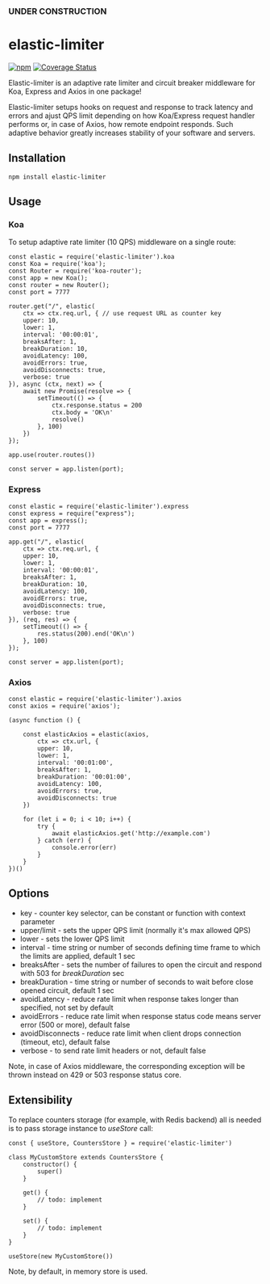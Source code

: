 
### UNDER CONSTRUCTION

# elastic-limiter

[![npm](https://img.shields.io/npm/v/elastic-limiter.svg?style=flat-square)](https://www.npmjs.org/package/elastic-limiter)
[![Coverage Status](https://coveralls.io/repos/github/AlexPereverzyev/elastic-limiter/badge.svg?branch=master)](https://coveralls.io/github/AlexPereverzyev/elastic-limiter?branch=master)

Elastic-limiter is an adaptive rate limiter and circuit breaker middleware for Koa, Express and Axios in one package!

Elastic-limiter setups hooks on request and response to track latency and errors and ajust QPS limit depending on how Koa/Express request handler performs or, in case of Axios, how remote endpoint responds. Such adaptive behavior greatly increases stability of your software and servers. 


## Installation

```
npm install elastic-limiter
```

## Usage

### Koa

To setup adaptive rate limiter (10 QPS) middleware on a single route:

```
const elastic = require('elastic-limiter').koa
const Koa = require('koa');
const Router = require('koa-router');
const app = new Koa();
const router = new Router();
const port = 7777

router.get("/", elastic(
    ctx => ctx.req.url, { // use request URL as counter key
    upper: 10,
    lower: 1,
    interval: '00:00:01',
    breaksAfter: 1,
    breakDuration: 10,
    avoidLatency: 100,
    avoidErrors: true,
    avoidDisconnects: true,
    verbose: true
}), async (ctx, next) => {
    await new Promise(resolve => {
        setTimeout(() => {
            ctx.response.status = 200
            ctx.body = 'OK\n'
            resolve()
        }, 100)
    })
});

app.use(router.routes())

const server = app.listen(port);
```

### Express

```
const elastic = require('elastic-limiter').express
const express = require("express");
const app = express();
const port = 7777

app.get("/", elastic(
    ctx => ctx.req.url, {
    upper: 10,
    lower: 1,
    interval: '00:00:01',
    breaksAfter: 1,
    breakDuration: 10,
    avoidLatency: 100,
    avoidErrors: true,
    avoidDisconnects: true,
    verbose: true
}), (req, res) => {
    setTimeout(() => {
        res.status(200).end('OK\n')
    }, 100)
});

const server = app.listen(port);
```

### Axios

```
const elastic = require('elastic-limiter').axios
const axios = require('axios');

(async function () {

    const elasticAxios = elastic(axios,
        ctx => ctx.url, {
        upper: 10,
        lower: 1,
        interval: '00:01:00',
        breaksAfter: 1,
        breakDuration: '00:01:00',
        avoidLatency: 100,
        avoidErrors: true,
        avoidDisconnects: true
    })

    for (let i = 0; i < 10; i++) {
        try {
            await elasticAxios.get('http://example.com')
        } catch (err) {
            console.error(err)
        }
    }
})()
```

## Options

- key - counter key selector, can be constant or function with context parameter
- upper/limit - sets the upper QPS limit (normally it's max allowed QPS)
- lower - sets the lower QPS limit
- interval - time string or number of seconds defining time frame to which the limits are applied, default 1 sec 
- breaksAfter - sets the number of failures to open the circuit and respond with 503 for _breakDuration_ sec
- breakDuration - time string or number of seconds to wait before close opened circuit, default 1 sec
- avoidLatency - reduce rate limit when response takes longer than specified, not set by default
- avoidErrors - reduce rate limit when response status code means server error (500 or more), default false
- avoidDisconnects - reduce rate limit when client drops connection (timeout, etc), default false
- verbose - to send rate limit headers or not, default false

Note, in case of Axios middleware, the corresponding exception will be thrown instead on 429 or 503 response status core.


## Extensibility

To replace counters storage (for example, with Redis backend) all is needed is to pass storage instance to _useStore_ call:

```
const { useStore, CountersStore } = require('elastic-limiter')

class MyCustomStore extends CountersStore {
    constructor() {
        super()
    }

    get() {
        // todo: implement
    }

    set() {
        // todo: implement
    }
}

useStore(new MyCustomStore())
```

Note, by default, in memory store is used.
